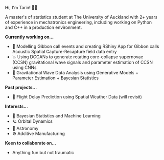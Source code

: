 Hi, I'm Tarin! :man_astronaut:

A master's of statistics student at The University of Auckland with 2+ years of experience in mechatronics engineering, including working on Python and C++ in a production environment.

**Currently working on...**
- :monkey: Modelling Gibbon call events and creating RShiny App for Gibbon calls Acoustic Spatial Capture-Recapture field data entry
- :collision: Using DCGANs to generate rotating core-collapse supernovae (CCSN) gravitational wave signals and parameter estimation of CCSN using CNNs
- :milky_way: Gravitational Wave Data Analysis using Generative Models + Parameter Estimation + Bayesian Statistics

**Past projects...**
- :flight_departure: Flight Delay Prediction using Spatial Weather Data (will revisit)

**Interests...**
- :brain: Bayesian Statistics and Machine Learning
- :ringed_planet: Orbital Dynamics
- :telescope: Astronomy
- :gear: Additive Manufacturing

**Keen to collaborate on...**
- Anything fun but not traumatic
